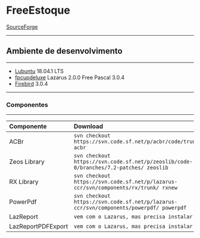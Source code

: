 # FreeEstoque

[SourceForge](https://sourceforge.net/p/freeestoque/)  

---
## Ambiente de desenvolvimento 
---

+ [Lubuntu](https://lubuntu.me/) 18.04.1 LTS
+ [fpcupdeluxe](https://github.com/LongDirtyAnimAlf/fpcupdeluxe) Lazarus 2.0.0 Free Pascal 3.0.4
+ [Firebird](https://firebirdsql.org/en/firebird-3-0) 3.0.4

---
### Componentes
---

| Componente                     | Download                                                                               |
| :----------------------------- | :------------------------------------------------------------------------------------- |
| ACBr                           | `svn checkout https://svn.code.sf.net/p/acbr/code/trunk2/ acbr`                        |
| Zeos Library                   | `svn checkout https://svn.code.sf.net/p/zeoslib/code-0/branches/7.2-patches/ zeoslib`  |
| RX Library                     | `svn checkout https://svn.code.sf.net/p/lazarus-ccr/svn/components/rx/trunk/ rxnew`    |
| PowerPdf                       | `svn checkout https://svn.code.sf.net/p/lazarus-ccr/svn/components/powerpdf/ powerpdf` |
| LazReport                      | `vem com o Lazarus, mas precisa instalar`                                              |
| LazReportPDFExport             | `vem com o Lazarus, mas precisa instalar`                                              |